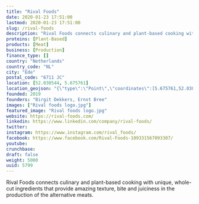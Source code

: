 ```yaml
---
title: "Rival Foods"
date: 2020-01-23 17:51:00
lastmod: 2020-01-23 17:51:00
slug: /rival-foods
description: "Rival Foods connects culinary and plant-based cooking with unique, whole-cut ingredients that provide amazing texture, bite and juiciness in the production of the alternative meats."
proteins: [Plant-Based]
products: [Meat]
business: [Production]
finance_type: []
country: "Netherlands"
country_code: "NL"
city: "Ede"
postal_code: "6711 JC"
location: [52.030544, 5.675761]
location_geojson: "{\"type\":\"Point\",\"coordinates\":[5.675761,52.030544]}"
founded: 2019
founders: "Birgit Dekkers, Ernst Bree"
images: ["Rival foods logo.jpg"]
featured_image: "Rival foods logo.jpg"
website: https://rival-foods.com/
linkedin: https://www.linkedin.com/company/rival-foods/
twitter: 
instagram: https://www.instagram.com/rival_foods/
facebook: https://www.facebook.com/Rival-Foods-109331567093307/
youtube: 
crunchbase: 
draft: false
weight: 5000
uuid: 5799
---
```

Rival Foods connects culinary and plant-based cooking with unique, whole-cut ingredients that provide amazing texture, bite and juiciness in the production of the alternative meats.

